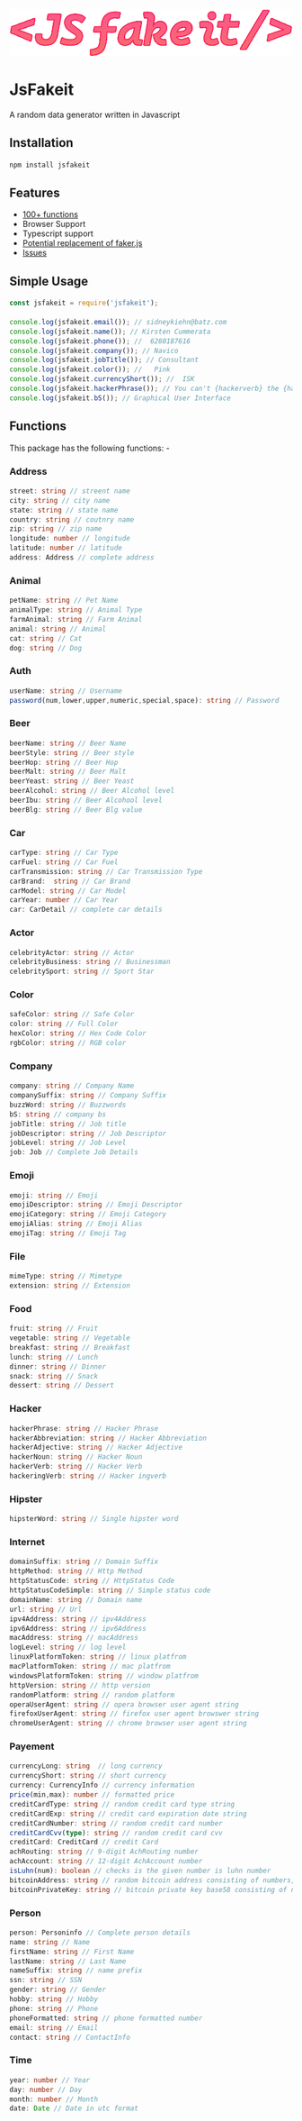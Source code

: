 
![alt text](https://raw.githubusercontent.com/Anirban20001962/jsfakeit/main/logo.png)

# JsFakeit

A random data generator written in Javascript

## Installation

```js
npm install jsfakeit
```

## Features
- [100+ functions](#funtions)
- Browser Support
- Typescript support
- [Potential replacement of faker.js](https://www.npmjs.com/package/faker)
- [Issues](https://github.com/Anirban20001962/jsfakeit/issues)

## Simple Usage

```js
const jsfakeit = require('jsfakeit');

console.log(jsfakeit.email()); // sidneykiehn@batz.com
console.log(jsfakeit.name()); // Kirsten Cummerata
console.log(jsfakeit.phone()); //  6280187616
console.log(jsfakeit.company()); // Navico
console.log(jsfakeit.jobTitle()); // Consultant
console.log(jsfakeit.color()); //   Pink
console.log(jsfakeit.currencyShort()); //  ISK
console.log(jsfakeit.hackerPhrase()); // You can't {hackerverb} the {hackernoun} without {hackeringverb} the {hackeradjective} {hackerabbreviation} {hackernoun}!
console.log(jsfakeit.bS()); // Graphical User Interface
```

## Functions

This package has the following functions: -

### Address

```ts
street: string // streent name
city: string // city name
state: string // state name
country: string // coutnry name
zip: string // zip name
longitude: number // longitude
latitude: number // latitude
address: Address // complete address
```

### Animal

```ts
petName: string // Pet Name
animalType: string // Animal Type
farmAnimal: string // Farm Animal
animal: string // Animal
cat: string // Cat
dog: string // Dog
```
### Auth

```ts
userName: string // Username
password(num,lower,upper,numeric,special,space): string // Password
```

### Beer

```ts
beerName: string // Beer Name
beerStyle: string // Beer style
beerHop: string // Beer Hop
beerMalt: string // Beer Malt
beerYeast: string // Beer Yeast
beerAlcohol: string // Beer Alcohol level
beerIbu: string // Beer Alcohool level
beerBlg: string // Beer Blg value
```

### Car

```ts
carType: string // Car Type
carFuel: string // Car Fuel
carTransmission: string // Car Transmission Type
carBrand:  string // Car Brand
carModel: string // Car Model
carYear: number // Car Year
car: CarDetail // complete car details
```

### Actor

```ts
celebrityActor: string // Actor
celebrityBusiness: string // Businessman
celebritySport: string // Sport Star
```

### Color 

```ts
safeColor: string // Safe Color
color: string // Full Color
hexColor: string // Hex Code Color
rgbColor: string // RGB color
```

### Company 

```ts
company: string // Company Name
companySuffix: string // Company Suffix
buzzWord: string // Buzzwords
bS: string // company bs
jobTitle: string // Job title
jobDescriptor: string // Job Descriptor
jobLevel: string // Job Level
job: Job // Complete Job Details
```

### Emoji

```ts
emoji: string // Emoji
emojiDescriptor: string // Emoji Descriptor
emojiCategory: string // Emoji Category
emojiAlias: string // Emoji Alias
emojiTag: string // Emoji Tag
```

### File

```ts
mimeType: string // Mimetype
extension: string // Extension
```

### Food

```ts
fruit: string // Fruit
vegetable: string // Vegetable
breakfast: string // Breakfast
lunch: string // Lunch
dinner: string // Dinner
snack: string // Snack
dessert: string // Dessert
```

### Hacker

```ts
hackerPhrase: string // Hacker Phrase
hackerAbbreviation: string // Hacker Abbreviation
hackerAdjective: string // Hacker Adjective
hackerNoun: string // Hacker Noun
hackerVerb: string // Hacker Verb
hackeringVerb: string // Hacker ingverb
```

### Hipster

```ts
hipsterWord: string // Single hipster word
```

### Internet

```ts
domainSuffix: string // Domain Suffix
httpMethod: string // Http Method
httpStatusCode: string // HttpStatus Code
httpStatusCodeSimple: string // Simple status code
domainName: string // Domain name
url: string // Url
ipv4Address: string // ipv4Address
ipv6Address: string // ipv6Address
macAddress: string // macAddress
logLevel: string // log level
linuxPlatformToken: string // linux platfrom
macPlatformToken: string // mac platfrom
windowsPlatformToken: string // window platfrom
httpVersion: string // http version
randomPlatform: string // random platform
operaUserAgent: string // opera browser user agent string
firefoxUserAgent: string // firefox user agent browswer string
chromeUserAgent: string // chrome browser user agent string
```

### Payement

```ts
currencyLong: string  // long currency
currencyShort: string // short currency
currency: CurrencyInfo // currency information
price(min,max): number // formatted price
creditCardType: string // random credit card type string
creditCardExp: string // credit card expiration date string
creditCardNumber: string // random credit card number
creditCardCvv(type): string // random credit card cvv
creditCard: CreditCard // credit Card
achRouting: string // 9-digit AchRouting number
achAccount: string // 12-digit AchAccount number
isLuhn(num): boolean // checks is the given number is luhn number
bitcoinAddress: string // random bitcoin address consisting of numbers, upper and lower characters
bitcoinPrivateKey: string // bitcoin private key base58 consisting of numbers, upper and lower characters
```

### Person

```ts
person: Personinfo // Complete person details
name: string // Name
firstName: string // First Name
lastName: string // Last Name
nameSuffix: string // name prefix
ssn: string // SSN
gender: string // Gender
hobby: string // Hobby
phone: string // Phone
phoneFormatted: string // phone formatted number
email: string // Email
contact: string // ContactInfo
```

### Time

```ts
year: number // Year
day: number // Day
month: number // Month
date: Date // Date in utc format
```